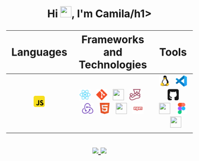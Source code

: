 

<h1 align="center">Hi <img src="https://raw.githubusercontent.com/MartinHeinz/MartinHeinz/master/wave.gif" width="30px" height="30px">, I'm Camila/h1>

| Languages  | Frameworks and Technologies | Tools |        
|---|---|---|
|<div id='lojc' align="center"><img src="https://github.com/MateusHoffman/MateusHoffman/blob/main/img/JavaScript.svg" width="30" height="30"/></div>|<div id='lojc' align="center"><img src="https://github.com/devicons/devicon/blob/1119b9f84c0290e0f0b38982099a2bd027a48bf1/icons/react/react-original.svg" width="30" height="30"/>&nbsp;&nbsp;<img src="https://github.com/devicons/devicon/blob/master/icons/git/git-original.svg" width="30" height="30"/>&nbsp;&nbsp;<img src="https://testing-library.com/img/octopus-128x128.png" width="30" height="30"/>&nbsp;&nbsp;<img src="https://github.com/devicons/devicon/blob/master/icons/jest/jest-plain.svg" width="30" height="30"/>&nbsp;&nbsp;<img src="https://github.com/devicons/devicon/blob/1119b9f84c0290e0f0b38982099a2bd027a48bf1/icons/redux/redux-original.svg" width="30" height="30"/>&nbsp;&nbsp;<img src="https://github.com/MateusHoffman/MateusHoffman/blob/main/img/HTML.svg" width="30" height="30"/>&nbsp;&nbsp;<img src="https://cdn.jsdelivr.net/gh/devicons/devicon/icons/css3/css3-original.svg" width="30" height="30"/>&nbsp;&nbsp;<img src="https://github.com/MateusHoffman/MateusHoffman/blob/main/img/NPM.svg" width="30" height="30"/></div>|<div id='lojc' align="center"><img src="https://github.com/devicons/devicon/blob/master/icons/linux/linux-original.svg" width="30" height="30"/>&nbsp;&nbsp;<img src="https://github.com/devicons/devicon/blob/master/icons/vscode/vscode-original.svg" width="30" height="30"/>&nbsp;&nbsp;<img src="https://github.com/MateusHoffman/MateusHoffman/blob/main/img/GitHub.svg" width="30" height="30" background-color="white"/>&nbsp;&nbsp;<img src="https://img.icons8.com/color/344/bash.png" width="30" height="30" background-color="white"/>&nbsp;&nbsp;<img src="https://github.com/devicons/devicon/blob/master/icons/figma/figma-original.svg" width="30" height="30"/>&nbsp;&nbsp;<img src="https://cdn.jsdelivr.net/gh/devicons/devicon/icons/slack/slack-original.svg" width="30" height="30"/>
</div>
</div>

<div>
<a href="https://github.com/camilarutt">
<img height="180em" src="https://github-readme-stats.vercel.app/api/top-langs/?username=camilarutt&layout=compact&langs_count=7&theme=dracula"/>
<img height="180em" src="https://github-readme-stats.vercel.app/api?username=camilarutt&show_icons=true&theme=dracula&include_all_commits=true&count_private=true"/>
</div>
